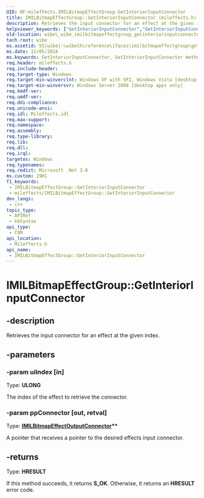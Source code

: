 ```yaml
---
UID: NF:mileffects.IMILBitmapEffectGroup.GetInteriorInputConnector
title: IMILBitmapEffectGroup::GetInteriorInputConnector (mileffects.h)
description: Retrieves the input connector for an effect at the given index.
helpviewer_keywords: ["GetInteriorInputConnector","GetInteriorInputConnector method [WPF Bitmap Effects]","GetInteriorInputConnector method [WPF Bitmap Effects]","IMILBitmapEffectGroup interface","IMILBitmapEffectGroup interface [WPF Bitmap Effects]","GetInteriorInputConnector method","IMILBitmapEffectGroup.GetInteriorInputConnector","IMILBitmapEffectGroup::GetInteriorInputConnector","_wibe_imilbitmapeffectgroup_getinteriorinputconnector","mileffects/IMILBitmapEffectGroup::GetInteriorInputConnector","wibe._wibe_imilbitmapeffectgroup_getinteriorinputconnector"]
old-location: wibe\_wibe_imilbitmapeffectgroup_getinteriorinputconnector.htm
tech.root: wibe
ms.assetid: VS|wibe|~\wibelh\reference\ifaces\imilbitmapeffectgroup\getinteriorinputconnector.htm
ms.date: 12/05/2018
ms.keywords: GetInteriorInputConnector, GetInteriorInputConnector method [WPF Bitmap Effects], GetInteriorInputConnector method [WPF Bitmap Effects],IMILBitmapEffectGroup interface, IMILBitmapEffectGroup interface [WPF Bitmap Effects],GetInteriorInputConnector method, IMILBitmapEffectGroup.GetInteriorInputConnector, IMILBitmapEffectGroup::GetInteriorInputConnector, _wibe_imilbitmapeffectgroup_getinteriorinputconnector, mileffects/IMILBitmapEffectGroup::GetInteriorInputConnector, wibe._wibe_imilbitmapeffectgroup_getinteriorinputconnector
req.header: mileffects.h
req.include-header: 
req.target-type: Windows
req.target-min-winverclnt: Windows XP with SP2, Windows Vista [desktop apps only]
req.target-min-winversvr: Windows Server 2008 [desktop apps only]
req.kmdf-ver: 
req.umdf-ver: 
req.ddi-compliance: 
req.unicode-ansi: 
req.idl: Mileffects.idl
req.max-support: 
req.namespace: 
req.assembly: 
req.type-library: 
req.lib: 
req.dll: 
req.irql: 
targetos: Windows
req.typenames: 
req.redist: Microsoft .Net 3.0
ms.custom: 19H1
f1_keywords:
 - IMILBitmapEffectGroup::GetInteriorInputConnector
 - mileffects/IMILBitmapEffectGroup::GetInteriorInputConnector
dev_langs:
 - c++
topic_type:
 - APIRef
 - kbSyntax
api_type:
 - COM
api_location:
 - Mileffects.h
api_name:
 - IMILBitmapEffectGroup::GetInteriorInputConnector
---
```


# IMILBitmapEffectGroup::GetInteriorInputConnector


## -description

Retrieves the input connector for an effect at the given index.

## -parameters

### -param uiIndex [in]

Type: <b>ULONG</b>

The index of the effect to retrieve the connector.

### -param ppConnector [out, retval]

Type: <b><a href="/previous-versions/windows/desktop/api/mileffects/nn-mileffects-imilbitmapeffectoutputconnector">IMILBitmapEffectOutputConnector</a>**</b>

A pointer that receives a pointer to the desired effects input connector.

## -returns

Type: <b>HRESULT</b>

If this method succeeds, it returns <b xmlns:loc="http://microsoft.com/wdcml/l10n">S_OK</b>. Otherwise, it returns an <b xmlns:loc="http://microsoft.com/wdcml/l10n">HRESULT</b> error code.

